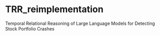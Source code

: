 # TRR_reimplementation
Temporal Relational Reasoning of Large Language Models for  Detecting Stock Portfolio Crashes

